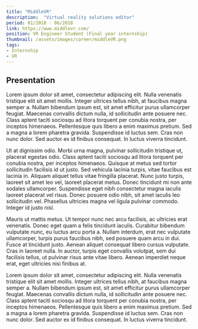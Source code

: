 ```yaml
---
title: "MiddleVR"
description:  "Virtual reality solutions editor"
period: 01/2018 - 06/2018
link: https://www.middlevr.com/
position: VR Engineer Student (Final year internship)
thumbnail: /assets/images/career/middleVR.png
tags:
- Internship
- VR
---
```


## Presentation
Lorem ipsum dolor sit amet, consectetur adipiscing elit. Nulla venenatis tristique elit sit amet mollis. Integer ultrices tellus nibh, at faucibus magna semper a. Nullam bibendum ipsum est, sit amet efficitur purus ullamcorper feugiat. Maecenas convallis dictum nulla, id sollicitudin ante posuere nec. Class aptent taciti sociosqu ad litora torquent per conubia nostra, per inceptos himenaeos. Pellentesque quis libero a enim maximus pretium. Sed a magna a lorem pharetra gravida. Suspendisse id luctus sem. Cras non nunc dolor. Sed auctor ex id finibus consequat. In luctus viverra tincidunt.

Ut at dignissim odio. Morbi urna magna, pulvinar sollicitudin tristique ut, placerat egestas odio. Class aptent taciti sociosqu ad litora torquent per conubia nostra, per inceptos himenaeos. Quisque at metus sed tortor sollicitudin facilisis id ut justo. Sed vehicula lacinia turpis, vitae faucibus est lacinia in. Aliquam aliquet tellus vitae fringilla placerat. Nunc justo turpis, laoreet sit amet leo vel, laoreet placerat metus. Donec tincidunt mi non ante sodales ullamcorper. Suspendisse eget nibh consectetur magna iaculis laoreet placerat vel risus. Donec posuere odio nibh, sit amet iaculis leo sollicitudin vel. Phasellus ultricies magna vel ligula pulvinar commodo. Integer id justo nisl.

Mauris ut mattis metus. Ut tempor nunc nec arcu facilisis, ac ultricies erat venenatis. Donec eget quam a felis tincidunt iaculis. Curabitur bibendum vulputate nunc, eu luctus arcu porta a. Nullam interdum, erat nec vulputate ullamcorper, turpis purus faucibus nibh, sed posuere quam arcu in dui. Fusce at tincidunt justo. Aenean aliquet consequat libero cursus vulputate. Cras in laoreet nulla. In auctor, turpis eget convallis volutpat, sem dui facilisis tellus, ut pulvinar risus ante vitae libero. Aenean imperdiet neque erat, eget ultricies nisi finibus at.

Lorem ipsum dolor sit amet, consectetur adipiscing elit. Nulla venenatis tristique elit sit amet mollis. Integer ultrices tellus nibh, at faucibus magna semper a. Nullam bibendum ipsum est, sit amet efficitur purus ullamcorper feugiat. Maecenas convallis dictum nulla, id sollicitudin ante posuere nec. Class aptent taciti sociosqu ad litora torquent per conubia nostra, per inceptos himenaeos. Pellentesque quis libero a enim maximus pretium. Sed a magna a lorem pharetra gravida. Suspendisse id luctus sem. Cras non nunc dolor. Sed auctor ex id finibus consequat. In luctus viverra tincidunt.
